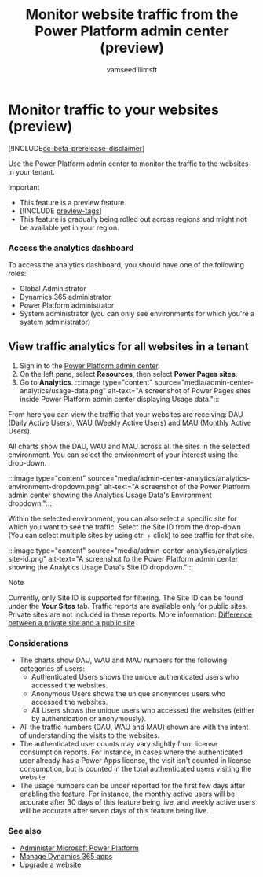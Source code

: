 ﻿---
title: Monitor website traffic from the Power Platform admin center (preview)
description: Learn how to use the Power Platform admin center to monitor the traffic to the websites in your tenant.
author: vamseedillimsft
ms.topic: conceptual
ms.custom: 
ms.date: 10/03/2023
ms.subservice: 
ms.author: vamseedilli
ms.reviewer: kkendrick
contributors:
    - vamseedillimsft
    - professorkendrick
---

# Monitor traffic to your websites (preview)

[!INCLUDE[cc-beta-prerelease-disclaimer](../includes/cc-beta-prerelease-disclaimer.md)]

Use the Power Platform admin center to monitor the traffic to the websites in your tenant. 

> [!IMPORTANT]
> - This feature is a preview feature.
> - [!INCLUDE [preview-tags](../includes/cc-preview-features-definition.md)]
> - This feature is gradually being rolled out across regions and might not be available yet in your region.

### Access the analytics dashboard

To access the analytics dashboard, you should have one of the following roles:

- Global Administrator
- Dynamics 365 administrator
- Power Platform administrator
- System administrator (you can only see environments for which you're a system administrator)

## View traffic analytics for all websites in a tenant

1. Sign in to the [Power Platform admin center](https://admin.powerplatform.microsoft.com/).
1. On the left pane, select **Resources**, then select **Power Pages sites**.
1. Go to **Analytics**.
    :::image type="content" source="media/admin-center-analytics/usage-data.png" alt-text="A screenshot of Power Pages sites inside Power Platform admin center displaying Usage data.":::

From here you can view the traffic that your websites are receiving: DAU (Daily Active Users), WAU (Weekly Active Users) and MAU (Monthly Active Users).

All charts show the DAU, WAU and MAU across all the sites in the selected environment. You can select the environment of your interest using the drop-down.

:::image type="content" source="media/admin-center-analytics/analytics-environment-dropdown.png" alt-text="A screenshot of the Power Platform admin center showing the Analytics Usage Data's Environment dropdown.":::

Within the selected environment, you can also select a specific site for which you want to see the traffic. Select the Site ID from the drop-down (You can select multiple sites by using ctrl + click) to see traffic for that site.

:::image type="content" source="media/admin-center-analytics/analytics-site-id.png" alt-text="A screenshot fo the Power Platform admin center showing the Analytics Usage Data's Site ID dropdown.":::

>[!NOTE]
> Currently, only Site ID is supported for filtering. The Site ID can be found under the **Your Sites** tab.
> Traffic reports are available only for public sites. Private sites are not included in these reports. More information: [Difference between a private site and a public site](../security/site-visibility.md#difference-between-a-private-site-and-a-public-site)

### Considerations

- The charts show DAU, WAU and MAU numbers for the following categories of users:
    - Authenticated Users shows the unique authenticated users who accessed the websites.
    - Anonymous Users shows the unique anonymous users who accessed the websites.
    - All Users shows the unique users who accessed the websites (either by authentication or anonymously).
- All the traffic numbers (DAU, WAU and MAU) shown are with the intent of understanding the visits to the websites. 
- The authenticated user counts may vary slightly from license consumption reports. For instance, in cases where the authenticated user already has a Power Apps license, the visit isn't counted in license consumption, but is counted in the total authenticated users visiting the website.
- The usage numbers can be under reported for the first few days after enabling the feature. For instance, the monthly active users will be accurate after 30 days of this feature being live, and weekly active users will be accurate after seven days of this feature being live.

### See also

- [Administer Microsoft Power Platform](/power-platform/admin/admin-documentation)
- [Manage Dynamics 365 apps](/power-platform/admin/manage-apps)  
- [Upgrade a website](upgrade-site.md)


